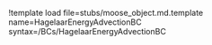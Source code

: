 !template load file=stubs/moose_object.md.template name=HagelaarEnergyAdvectionBC syntax=/BCs/HagelaarEnergyAdvectionBC